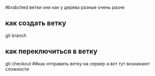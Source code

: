 #brabched
ветки они как у дерева разные
очень разне
## как создать ветку
git branch <name>
## как переключиться в ветку
git checkout <name>
##как отправить ветку на сервер
а вот тут возникают сложности